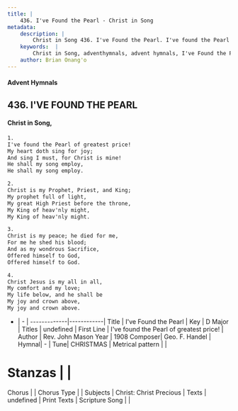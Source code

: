 ```yaml
---
title: |
    436. I've Found the Pearl - Christ in Song
metadata:
    description: |
        Christ in Song 436. I've Found the Pearl. I've found the Pearl of greatest price! My heart doth sing for joy; And sing I must, for Christ is mine! He shall my song employ, He shall my song employ.
    keywords:  |
        Christ in Song, adventhymnals, advent hymnals, I've Found the Pearl, I've found the Pearl of greatest price!. 
    author: Brian Onang'o
---
```


#### Advent Hymnals
## 436. I'VE FOUND THE PEARL
####  Christ in Song,

```txt
1.
I've found the Pearl of greatest price!
My heart doth sing for joy;
And sing I must, for Christ is mine!
He shall my song employ,
He shall my song employ.

2.
Christ is my Prophet, Priest, and King;
My prophet full of light,
My great High Priest before the throne,
My King of heav'nly might,
My King of heav'nly might.

3.
Christ is my peace; he died for me,
For me he shed his blood;
And as my wondrous Sacrifice,
Offered himself to God,
Offered himself to God.

4.
Christ Jesus is my all in all,
My comfort and my love;
My life below, and he shall be
My joy and crown above,
My joy and crown above.


```

- |   -  |
-------------|------------|
Title | I've Found the Pearl |
Key | D Major |
Titles | undefined |
First Line | I've found the Pearl of greatest price! |
Author | Rev. John Mason
Year | 1908
Composer| Geo. F. Handel |
Hymnal|  - |
Tune| CHRISTMAS |
Metrical pattern | |
# Stanzas |  |
Chorus |  |
Chorus Type |  |
Subjects | Christ: Christ Precious |
Texts | undefined |
Print Texts | 
Scripture Song |  |
    
